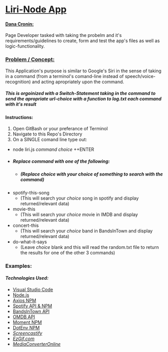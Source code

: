 # [Liri-Node App]()
#### [Dana Cronin:](https://decronin.github.io/)
Page Developer tasked with taking the probelm and it's requirements/guidelines to create, form and test the app's files as well as logic-functionality.

### [Problem / Concept:](https://github.com/UCF-Coding-Boot-Camp/UCF-LKM-FSF-PT-08-2019-U-C/blob/master/10-nodejs/02-Homework/Instructions/homework_instructions.md)
This Application's purpose is similar to Google's Siri in the sense of taking in a command (from a terminol's comand-line instead of speech/voice-recognition) and acting apropriately upon the command.

##### _This is orgoinized with a Switch-Statement taking in the command to send the apropriate url-choice with a function to log.txt each command with it's result_

#### Instructions:
1) Open GitBash or your preferance of Terminol
2) Navigate to this Repo's Directory
3) On a SINGLE comand line type out: 
* node liri.js _command_ _choice_ ++ENTER
* ##### Replace _command_ with one of the following:
    * ##### (Replace _choice_ with your choice of something to search with the command)
* spotify-this-song
    * (This will search your _choice_ song in spotify and display returned/relevant data)
* movie-this
    * (This will search your _choice_ movie in IMDB and display returned/relevant data)
* concert-this
    * (This will search your _choice_ band in BandsInTown and display returned/relevant data)
* do-what-it-says
    * (Leave _choice_ blank and this will read the random.txt file to return the results for one of the other 3 commands)

### Examples:


#### _Technologies Used:_
* [Visual Studio Code](https://code.visualstudio.com/)
* [Node.js](https://nodejs.org/en/)
* [Axios NPM](https://www.npmjs.com/package/axios)
* [Spotify API & NPM](https://www.npmjs.com/package/node-spotify-api)
* [BandsInTown API](https://www.artists.bandsintown.com/login)
* [OMDB API](http://www.omdbapi.com/)
* [Moment NPM](https://www.npmjs.com/package/moment)
* [DotEnv NPM](https://www.npmjs.com/package/dotenv)
* _[Screencastify](https://www.screencastify.com/)_
* _[EzGif.com](https://ezgif.com/)_
* _[MediaConverterOnline](https://www.mediaconverteronline.com/)_
